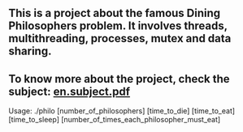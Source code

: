 This is a project about the famous Dining Philosophers problem. It involves threads, multithreading, processes, mutex and data sharing.
---------------------------------------------------------------------------------------------------
To know more about the project, check the subject:
[en.subject.pdf](https://github.com/PetruCazac/philosophers/files/14932446/en.subject.pdf)
---------------------------------------------------------------------------------------------------
Usage: 
./philo [number_of_philosophers] [time_to_die] [time_to_eat] [time_to_sleep] [number_of_times_each_philosopher_must_eat]
